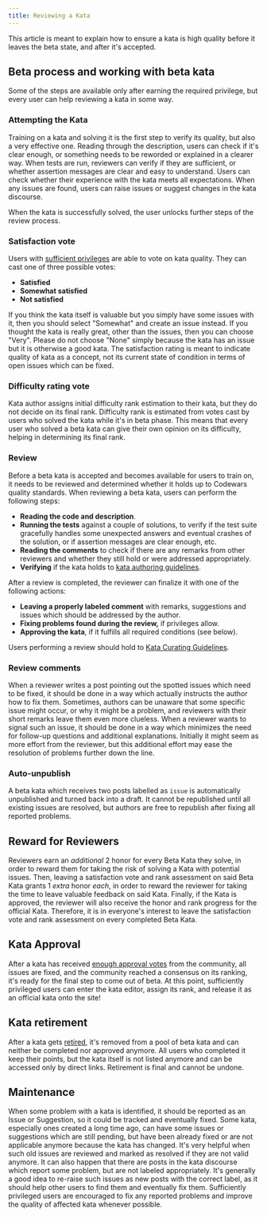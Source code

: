 ```yaml
---
title: Reviewing a Kata
---
```


This article is meant to explain how to ensure a kata is high quality before it leaves the beta state, and after it's accepted.

## Beta process and working with beta kata

Some of the steps are available only after earning the required privilege, but every user can help reviewing a kata in some way.

### Attempting the Kata

Training on a kata and solving it is the first step to verify its quality, but also a very effective one. Reading through the description, users can check if it's clear enough, or something needs to be reworded or explained in a clearer way. When tests are run, reviewers can verify if they are sufficient, or whether assertion messages are clear and easy to understand. Users can check whether their experience with the kata meets all expectations. When any issues are found, users can raise issues or suggest changes in the kata discourse.

When the kata is successfully solved, the user unlocks further steps of the review process.

### Satisfaction vote

Users with [sufficient privileges][privileges-reference] are able to vote on kata quality. They can cast one of three possible votes:

- **Satisfied**
- **Somewhat satisfied**
- **Not satisfied**

If you think the kata itself is valuable but you simply have some issues with it, then you should select "Somewhat" and create an issue instead. If you thought the kata is really great, other than the issues, then you can choose "Very". Please do not choose "None" simply because the kata has an issue but it is otherwise a good kata. The satisfaction rating is meant to indicate quality of kata as a concept, not its current state of condition in terms of open issues which can be fixed.

### Difficulty rating vote

Kata author assigns initial difficulty rank estimation to their kata, but they do not decide on its final rank. Difficulty rank is estimated from votes cast by users who solved the kata while it's in beta phase. This means that every user who solved a beta kata can give their own opinion on its difficulty, helping in determining its final rank.

### Review

Before a beta kata is accepted and becomes available for users to train on, it needs to be reviewed and determined whether it holds up to Codewars quality standards.
When reviewing a beta kata, users can perform the following steps:

- **Reading the code and description**.
- **Running the tests** against a couple of solutions, to verify if the test suite gracefully handles some unexpected answers and eventual crashes of the solution, or if assertion messages are clear enough, etc.
- **Reading the comments** to check if there are any remarks from other reviewers and whether they still hold or were addressed appropriately.
- **Verifying** if the kata holds to [kata authoring guidelines][kata-authoring-guidelines].

After a review is completed, the reviewer can finalize it with one of the following actions:

- **Leaving a properly labeled comment** with remarks, suggestions and issues which should be addressed by the author.
- **Fixing problems found during the review,** if privileges allow.
- **Approving the kata**, if it fulfills all required conditions (see below).

Users performing a review should hold to [Kata Curating Guidelines][kata-curating-guidelines].

### Review comments

When a reviewer writes a post pointing out the spotted issues which need to be fixed, it should be done in a way which actually instructs the author how to fix them. Sometimes, authors can be unaware that some specific issue might occur, or why it might be a problem, and reviewers with their short remarks leave them even more clueless. When a reviewer wants to signal such an issue, it should be done in a way which minimizes the need for follow-up questions and additional explanations. Initially it might seem as more effort from the reviewer, but this additional effort may ease the resolution of problems further down the line.

### Auto-unpublish

A beta kata which receives two posts labelled as `issue` is automatically unpublished and turned back into a draft. It cannot be republished until all existing issues are resolved, but authors are free to republish after fixing all reported problems.

## Reward for Reviewers

Reviewers earn an _additional_ 2 honor for every Beta Kata they solve, in order to reward them for taking the risk of solving a Kata with potential issues. Then, leaving a satisfaction vote and rank assessment on said Beta Kata grants  1 _extra_ honor _each_, in order to reward the reviewer for taking the time to leave valuable feedback on said Kata. Finally, if the Kata is approved, the reviewer will also receive the honor and rank progress for the official Kata. Therefore, it is in everyone's interest to leave the satisfaction vote and rank assessment on every completed Beta Kata.


## Kata Approval

After a kata has received [enough approval votes][approval-criteria] from the community, all issues are fixed, and the community reached a consensus on its ranking, it's ready for the final step to come out of beta. At this point, sufficiently privileged users can enter the kata editor, assign its rank, and release it as an official kata onto the site!


## Kata retirement

After a kata gets [retired][approval-criteria], it's removed from a pool of beta kata and can neither be completed nor approved anymore. All users who completed it keep their points, but the kata itself is not listed anymore and can be accessed only by direct links. Retirement is final and cannot be undone.


## Maintenance

When some problem with a kata is identified, it should be reported as an Issue or Suggestion, so it could be tracked and eventually fixed.
Some kata, especially ones created a long time ago, can have some issues or suggestions which are still pending, but have been already fixed or are not applicable anymore because the kata has changed. It's very helpful when such old issues are reviewed and marked as resolved if they are not valid anymore. It can also happen that there are posts in the kata discourse which report some problem, but are not labeled appropriately. It's generally a good idea to re-raise such issues as new posts with the correct label, as it should help other users to find them and eventually fix them.
Sufficiently privileged users are encouraged to fix any reported problems and improve the quality of affected kata whenever possible.

<!--
## Maintenance

- fix descriptions
- add random tests
- organize test suites with `describe`/`it`
- add random generators

 -->

[kata-curating-guidelines]: /curation/guidelines/kata/
[kata-authoring-guidelines]: /authoring/guidelines/kata/
[privileges-reference]: /gamification/privileges/#privileges
[approval-criteria]: /curation/references/approval-retirement-criteria/
